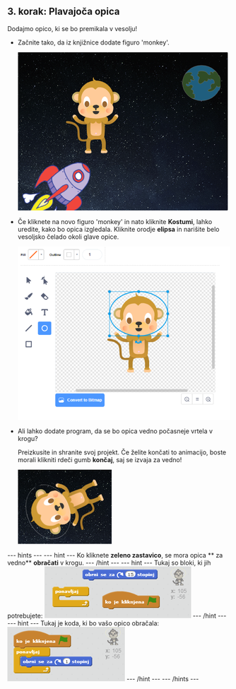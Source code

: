 ## 3. korak: Plavajoča opica

Dodajmo opico, ki se bo premikala v vesolju!

+ Začnite tako, da iz knjižnice dodate figuro 'monkey'.
    
    ![Dodajanje figure 'monkey'](images/space-monkey-sprite.png)

+ Če kliknete na novo figuro 'monkey' in nato kliknite **Kostumi**, lahko uredite, kako bo opica izgledala. Kliknite orodje **elipsa** in narišite belo vesoljsko čelado okoli glave opice.
    
    ![Čelada opice](images/space-monkey-edit.png)

+ Ali lahko dodate program, da se bo opica vedno počasneje vrtela v krogu?
    
    Preizkusite in shranite svoj projekt. Če želite končati to animacijo, boste morali klikniti rdeči gumb **končaj**, saj se izvaja za vedno!
    
    ![Bloki za obračanje opice](images/space-spin-test.png)

\--- hints \--- \--- hint \--- Ko kliknete **zeleno zastavico**, se mora opica ** za vedno** **obračati** v krogu. \--- /hint \--- \--- hint \--- Tukaj so bloki, ki jih potrebujete: ![Blocks for a spinning monkey](images/space-spin-blocks.png) \--- /hint \--- \--- hint \--- Tukaj je koda, ki bo vašo opico obračala: ![Code for a spinning monkey](images/space-spin-code.png) \--- /hint \--- \--- /hints \---